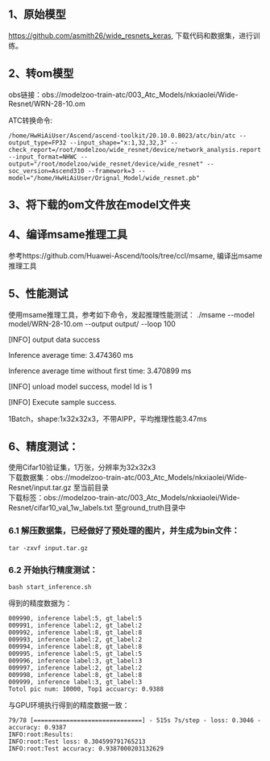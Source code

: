 ## 1、原始模型
https://github.com/asmith26/wide_resnets_keras, 下载代码和数据集，进行训练。

## 2、转om模型
obs链接：obs://modelzoo-train-atc/003_Atc_Models/nkxiaolei/Wide-Resnet/WRN-28-10.om

ATC转换命令:
```
/home/HwHiAiUser/Ascend/ascend-toolkit/20.10.0.B023/atc/bin/atc --output_type=FP32 --input_shape="x:1,32,32,3" --check_report=/root/modelzoo/wide_resnet/device/network_analysis.report --input_format=NHWC --output="/root/modelzoo/wide_resnet/device/wide_resnet" --soc_version=Ascend310 --framework=3 --model="/home/HwHiAiUser/Orignal_Model/wide_resnet.pb" 
```

## 3、将下载的om文件放在model文件夹

## 4、编译msame推理工具
参考https://github.com/Huawei-Ascend/tools/tree/ccl/msame, 编译出msame推理工具

## 5、性能测试
使用msame推理工具，参考如下命令，发起推理性能测试： ./msame --model model/WRN-28-10.om --output output/ --loop 100

[INFO] output data success

Inference average time: 3.474360 ms

Inference average time without first time: 3.470899 ms

[INFO] unload model success, model Id is 1

[INFO] Execute sample success.


1Batch，shape:1x32x32x3，不带AIPP，平均推理性能3.47ms

## 6、精度测试：
使用Cifar10验证集，1万张，分辨率为32x32x3\
下载数据集：obs://modelzoo-train-atc/003_Atc_Models/nkxiaolei/Wide-Resnet/input.tar.gz 至当前目录\
下载标签：obs://modelzoo-train-atc/003_Atc_Models/nkxiaolei/Wide-Resnet/cifar10_val_1w_labels.txt 至ground_truth目录中

### 6.1 解压数据集，已经做好了预处理的图片，并生成为bin文件：
```
tar -zxvf input.tar.gz
```
### 6.2 开始执行精度测试：
```
bash start_inference.sh
```
得到的精度数据为：
```
009990, inference label:5, gt_label:5
009991, inference label:2, gt_label:2
009992, inference label:8, gt_label:8
009993, inference label:2, gt_label:2
009994, inference label:8, gt_label:8
009995, inference label:5, gt_label:5
009996, inference label:3, gt_label:3
009997, inference label:2, gt_label:2
009998, inference label:8, gt_label:8
009999, inference label:3, gt_label:3
Totol pic num: 10000, Top1 accuarcy: 0.9388
```
与GPU环境执行得到的精度数据一致：
```
79/78 [==============================] - 515s 7s/step - loss: 0.3046 - accuracy: 0.9387
INFO:root:Results:
INFO:root:Test loss: 0.304599791765213
INFO:root:Test accuracy: 0.9387000203132629
```
